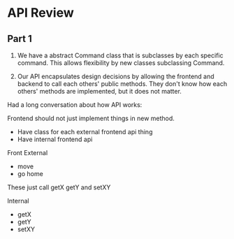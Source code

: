# API Review

## Part 1

1. We have a abstract Command class that is subclasses by each specific command. This allows flexibility
by new classes subclassing Command.

2. Our API encapsulates design decisions by allowing the frontend and backend to call each others' public
methods. They don't know how each others' methods are implemented, but it does not matter.

Had a long conversation about how API works:

Frontend should not just implement things in new method.
- Have class for each external frontend api thing
- Have internal frontend api

Front External
- move
- go home

These just call getX getY and setXY

Internal
- getX
- getY
- setXY        
